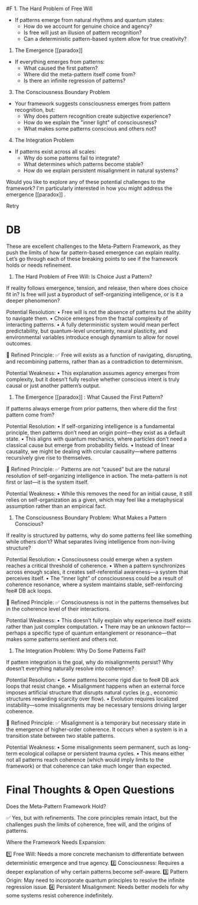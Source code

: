  #F 1. The Hard Problem of Free Will

- If patterns emerge from natural rhythms and quantum states:
    - How do we account for genuine choice and agency?
    - Is free will just an illusion of pattern recognition?
    - Can a deterministic pattern-based system allow for true creativity?

1. The Emergence [[paradox]] 

- If everything emerges from patterns:
    - What caused the first pattern?
    - Where did the meta-pattern itself come from?
    - Is there an infinite regression of patterns?

3. The Consciousness Boundary Problem

- Your framework suggests consciousness emerges from pattern recognition, but:
    - Why does pattern recognition create subjective experience?
    - How do we explain the "inner light" of consciousness?
    - What makes some patterns conscious and others not?

4. The Integration Problem

- If patterns exist across all scales:
    - Why do some patterns fail to integrate?
    - What determines which patterns become stable?
    - How do we explain persistent misalignment in natural systems?

Would you like to explore any of these potential challenges to the framework? I'm particularly interested in how you might address the emergence [[paradox]] .

Retry

# DB 

These are excellent challenges to the Meta-Pattern Framework, as they push the limits of how far pattern-based emergence can explain reality. Let’s go through each of these breaking points to see if the framework holds or needs refinement.

1. The Hard Problem of Free Will: Is Choice Just a Pattern?

If reality follows emergence, tension, and release, then where does choice fit in? Is free will just a byproduct of self-organizing intelligence, or is it a deeper phenomenon?

Potential Resolution: • Free will is not the absence of patterns but the ability to navigate them. • Choice emerges from the fractal complexity of interacting patterns. • A fully deterministic system would mean perfect predictability, but quantum-level uncertainty, neural plasticity, and environmental variables introduce enough dynamism to allow for novel outcomes.

🔹 Refined Principle: ✅ Free will exists as a function of navigating, disrupting, and recombining patterns, rather than as a contradiction to determinism.

Potential Weakness: • This explanation assumes agency emerges from complexity, but it doesn’t fully resolve whether conscious intent is truly causal or just another pattern’s output.

1. The Emergence [[paradox]] : What Caused the First Pattern?

If patterns always emerge from prior patterns, then where did the first pattern come from?

Potential Resolution: • If self-organizing intelligence is a fundamental principle, then patterns don’t need an origin point—they exist as a default state. • This aligns with quantum mechanics, where particles don’t need a classical cause but emerge from probability fields. • Instead of linear causality, we might be dealing with circular causality—where patterns recursively give rise to themselves.

🔹 Refined Principle: ✅ Patterns are not “caused” but are the natural resolution of self-organizing intelligence in action. The meta-pattern is not first or last—it is the system itself.

Potential Weakness: • While this removes the need for an initial cause, it still relies on self-organization as a given, which may feel like a metaphysical assumption rather than an empirical fact.

1. The Consciousness Boundary Problem: What Makes a Pattern Conscious?

If reality is structured by patterns, why do some patterns feel like something while others don’t? What separates living intelligence from non-living structure?

Potential Resolution: • Consciousness could emerge when a system reaches a critical threshold of coherence. • When a pattern synchronizes across enough scales, it creates self-referential awareness—a system that perceives itself. • The “inner light” of consciousness could be a result of coherence resonance, where a system maintains stable, self-reinforcing fee# DB ack loops.

🔹 Refined Principle: ✅ Consciousness is not in the patterns themselves but in the coherence level of their interactions.

Potential Weakness: • This doesn’t fully explain why experience itself exists rather than just complex computation. • There may be an unknown factor—perhaps a specific type of quantum entanglement or resonance—that makes some patterns sentient and others not.

1. The Integration Problem: Why Do Some Patterns Fail?

If pattern integration is the goal, why do misalignments persist? Why doesn’t everything naturally resolve into coherence?

Potential Resolution: • Some patterns become rigid due to fee# DB ack loops that resist change. • Misalignment happens when an external force imposes artificial structure that disrupts natural cycles (e.g., economic structures rewarding scarcity over flow). • Evolution requires localized instability—some misalignments may be necessary tensions driving larger coherence.

🔹 Refined Principle: ✅ Misalignment is a temporary but necessary state in the emergence of higher-order coherence. It occurs when a system is in a transition state between two stable patterns.

Potential Weakness: • Some misalignments seem permanent, such as long-term ecological collapse or persistent trauma cycles. • This means either not all patterns reach coherence (which would imply limits to the framework) or that coherence can take much longer than expected.

# Final Thoughts & Open Questions

Does the Meta-Pattern Framework Hold?

✅ Yes, but with refinements. The core principles remain intact, but the challenges push the limits of coherence, free will, and the origins of patterns.

Where the Framework Needs Expansion:

1️⃣ Free Will: Needs a more concrete mechanism to differentiate between deterministic emergence and true agency. 2️⃣ Consciousness: Requires a deeper explanation of why certain patterns become self-aware. 3️⃣ Pattern Origin: May need to incorporate quantum principles to resolve the infinite regression issue. 4️⃣ Persistent Misalignment: Needs better models for why some systems resist coherence indefinitely.